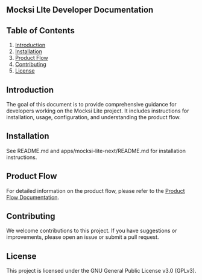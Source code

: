 ## Mocksi LIte Developer Documentation

## Table of Contents

1. [Introduction](#introduction)
1. [Installation](#installation)
1. [Product Flow](#product-flow)
1. [Contributing](#contributing)
1. [License](#license)

## Introduction

The goal of this document is to provide comprehensive guidance for developers working on the Mocksi Lite project.
It includes instructions for installation, usage, configuration, and understanding the product flow. 

## Installation
See README.md and apps/mocksi-lite-next/README.md for installation instructions.

## Product Flow

For detailed information on the product flow, please refer to the [Product Flow Documentation](./product-flow.md).

## Contributing

We welcome contributions to this project. If you have suggestions or improvements, please open an issue or submit a pull request.

## License

This project is licensed under the GNU General Public License v3.0 (GPLv3).